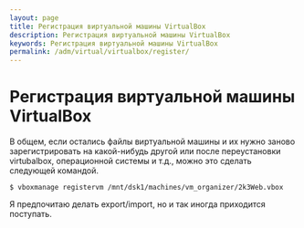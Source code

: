 ```yaml
---
layout: page
title: Регистрация виртуальной машины VirtualBox
description: Регистрация виртуальной машины VirtualBox
keywords: Регистрация виртуальной машины VirtualBox
permalink: /adm/virtual/virtualbox/register/
---
```


# Регистрация виртуальной машины VirtualBox

В общем, если остались файлы виртуальной машины и их нужно заново зарегистрировать на какой-нибудь другой или после переустановки virtubalbox, операционной системы и т.д., можно это сделать следующей командой.

    $ vboxmanage registervm /mnt/dsk1/machines/vm_organizer/2k3Web.vbox

Я предпочитаю делать export/import, но и так иногда приходится поступать.
